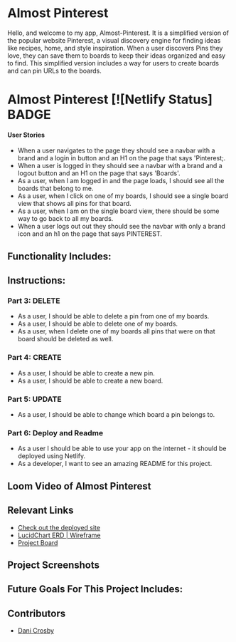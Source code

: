 # Almost Pinterest

Hello, and welcome to my app, Almost-Pinterest. It is a simplified version of the popular website Pinterest, a visual discovery engine for finding ideas like recipes, home, and style inspiration. When a user discovers Pins they love, they can save them to boards to keep their ideas organized and easy to find. This simplified version includes a way for users to create boards and can pin URLs to the boards.
# Almost Pinterest [![Netlify Status] BADGE
#### User Stories
* When a user navigates to the page they should see a navbar with a brand and a login in button and an H1 on the page that says 'Pinterest;.
* When a user is logged in they should see a navbar with a brand and a logout button and an H1 on the page that says 'Boards'.
* As a user, when I am logged in and the page loads, I should see all the boards that belong to me.
* As a user, when I click on one of my boards, I should see a single board view that shows all pins for that board.
* As a user, when I am on the single board view, there should be some way to go back to all my boards.
* When a user logs out out they should see the navbar with only a brand icon and an h1 on the page that says PINTEREST.

## Functionality Includes: 
## Instructions:

### Part 3: DELETE
* As a user, I should be able to delete a pin from one of my boards.
* As a user, I should be able to delete one of my boards.
* As a user, when I delete one of my boards all pins that were on that board should be deleted as well.

### Part 4: CREATE
* As a user, I should be able to create a new pin.
* As a user, I should be able to create a new board.

### Part 5: UPDATE
* As a user, I should be able to change which board a pin belongs to.

### Part 6: Deploy and Readme
* As a user I should be able to use your app on the internet - it should be deployed using Netlify.
* As a developer, I want to see an amazing README for this project.

## Loom Video of Almost Pinterest


## Relevant Links
- [Check out the deployed site](NETLIFY)
- [LucidChart ERD | Wireframe](https://lucid.app/lucidchart/df341155-9f7f-47a6-88a4-15a8ec907d35/edit?page=0_0#)
- [Project Board](https://lucid.app/lucidchart/df341155-9f7f-47a6-88a4-15a8ec907d35/edit?page=0_0#)


## Project Screenshots


## Future Goals For This Project Includes: 


## Contributors
- [Dani Crosby](https://github.com/danicrosby)
